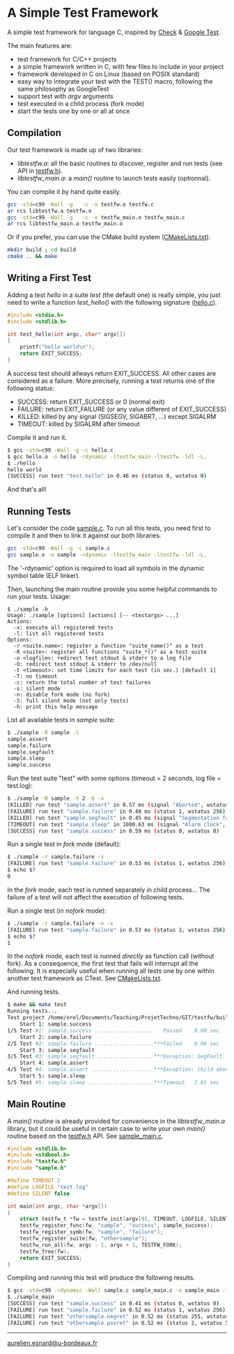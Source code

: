 # A Simple Test Framework

A simple test framework for language C, inspired by [Check](https://libcheck.github.io/check/) & [Google Test](https://github.com/google/googletest).

The main features are:

* test framework for C/C++ projects
* a simple framework written in C, with few files to include in your project
* framework developed in C on Linux (based on POSIX standard)
* easy way to integrate your test with the TEST() macro, following the same philosophy as GoogleTest
* support test with *argv* arguments
* test executed in a child process (fork mode)
* start the tests one by one or all at once

## Compilation

Our test framework is made up of two libraries:

* *libtestfw.a*: all the basic routines to discover, register and run tests (see API in [testfw.h](testfw.h)).
* *libtestfw_main.a*: a *main()* routine to launch tests easily (optionnal).

You can compile it by hand quite easily.

```bash
gcc -std=c99 -Wall -g   -c -o testfw.o testfw.c
ar rcs libtestfw.a testfw.o
gcc -std=c99 -Wall -g   -c -o testfw_main.o testfw_main.c
ar rcs libtestfw_main.a testfw_main.o
```

Or if you prefer, you can use the CMake build system ([CMakeLists.txt](CMakeLists.txt)).

```bash
mkdir build ; cd build
cmake .. && make
```

## Writing a First Test

Adding a test *hello* in a suite *test* (the default one) is really simple, you just need to write a function *test_hello()*
with the following signature ([hello.c](hello.c)).

```c
#include <stdio.h>
#include <stdlib.h>

int test_hello(int argc, char* argv[])
{
    printf("hello world\n");
    return EXIT_SUCCESS;
}
```

A success test should allways return EXIT_SUCCESS. All other cases are considered as a failure. More precisely, running a test returns one of the following status:

* SUCCESS: return EXIT_SUCCESS or 0 (normal exit)
* FAILURE: return EXIT_FAILURE (or any value different of EXIT_SUCCESS)
* KILLED: killed by any signal (SIGSEGV, SIGABRT, ...) except SIGALRM
* TIMEOUT: killed by SIGALRM after timeout

Compile it and run it.

```bash
$ gcc -std=c99 -Wall -g -c hello.c
$ gcc hello.o -o hello -rdynamic -ltestfw_main -ltestfw -ldl -L.
$ ./hello
hello world
[SUCCESS] run test "test.hello" in 0.46 ms (status 0, wstatus 0)
```

And that's all!

## Running Tests

Let's consider the code [sample.c](sample.c). To run all this tests, you need first to compile it and then to link it against our both libraries.

```bash
gcc -std=c99 -Wall -g -c sample.c
gcc sample.o -o sample -rdynamic -ltestfw_main -ltestfw -ldl -L.
```

The '-rdynamic' option is required to load all symbols in the dynamic symbol table (ELF linker).

Then, launching the main routine provide you some helpful commands to run your tests. Usage:

```text
$ ./sample -h
Usage: ./sample [options] [actions] [-- <testargs> ...]
Actions:
  -x: execute all registered tests
  -l: list all registered tests
Options:
  -r <suite.name>: register a function "suite_name()" as a test
  -R <suite>: register all functions "suite_*()" as a test suite
  -o <logfile>: redirect test stdout & stderr to a log file
  -O: redirect test stdout & stderr to /dev/null
  -t <timeout>: set time limits for each test (in sec.) [default 1]
  -T: no timeout
  -c: return the total number of test failures
  -s: silent mode
  -n: disable fork mode (no fork)
  -S: full silent mode (not only tests)
  -h: print this help message
```

List all available tests in *sample* suite:

```bash
$ ./sample -R sample -l
sample.assert
sample.failure
sample.segfault
sample.sleep
sample.success
```

Run the test suite "test" with some options (timeout = 2 seconds, log file = test.log):

```bash
$ ./sample -R sample -t 2 -O -x
[KILLED] run test "sample.assert" in 0.57 ms (signal "Aborted", wstatus 6)
[FAILURE] run test "sample.failure" in 0.48 ms (status 1, wstatus 256)
[KILLED] run test "sample.segfault" in 0.45 ms (signal "Segmentation fault", wstatus 11)
[TIMEOUT] run test "sample.sleep" in 1000.63 ms (signal "Alarm clock", wstatus 14)
[SUCCESS] run test "sample.success" in 0.59 ms (status 0, wstatus 0)
```

Run a single test in *fork* mode (default):

```bash
$ ./sample -r sample.failure -x
[FAILURE] run test "sample.failure" in 0.53 ms (status 1, wstatus 256)
$ echo $?
0
```

In the *fork* mode, each test is runned separately in child process... The failure of a test will not affect the execution of following tests.

Run a single test (in *nofork* mode):

```bash
$ ./sample -r sample.failure -n -x
[FAILURE] run test "sample.failure" in 0.53 ms (status 1, wstatus 256)
$ echo $?
1
```

In the *nofork* mode, each test is runned *directly* as function call (without fork). As a consequence, the first test that fails will interrupt all the following.  It is especially useful when running all tests one by one within another test framework as CTest. See [CMakeLists.txt](CMakeLists.txt).

And running tests.

```bash
$ make && make test
Running tests...
Test project /home/orel/Documents/Teaching/ProjetTechno/GIT/testfw/build
    Start 1: sample.success
1/5 Test #1: sample.success ...................   Passed    0.00 sec
    Start 2: sample.failure
2/5 Test #2: sample.failure ...................***Failed    0.00 sec
    Start 3: sample.segfault
3/5 Test #3: sample.segfault ..................***Exception: SegFault  0.00 sec
    Start 4: sample.assert
4/5 Test #4: sample.assert ....................***Exception: Child aborted  0.00 sec
    Start 5: sample.sleep
5/5 Test #5: sample.sleep .....................***Timeout   2.01 sec
```

## Main Routine

A *main()* routine is already provided for convenience in the *libtestfw_main.a* library, but it could be useful in certain case to write your own *main()* routine based on the [testfw.h](testfw.h) API. See [sample_main.c](sample_main.c).

```c
#include <stdlib.h>
#include <stdbool.h>
#include "testfw.h"
#include "sample.h"

#define TIMEOUT 2
#define LOGFILE "test.log"
#define SILENT false

int main(int argc, char *argv[])
{
    struct testfw_t *fw = testfw_init(argv[0], TIMEOUT, LOGFILE, SILENT);
    testfw_register_func(fw, "sample", "success", sample_success);
    testfw_register_symb(fw, "sample", "failure");
    testfw_register_suite(fw, "othersample");
    testfw_run_all(fw, argc - 1, argv + 1, TESTFW_FORK);
    testfw_free(fw);
    return EXIT_SUCCESS;
}
```

Compiling and running this test will produce the following results.

```bash
$ gcc -std=c99 -rdynamic -Wall sample.c sample_main.c -o sample_main -ltestfw -ldl -L.
$ ./sample_main
[SUCCESS] run test "sample.success" in 0.41 ms (status 0, wstatus 0)
[FAILURE] run test "sample.failure" in 0.52 ms (status 1, wstatus 256)
[FAILURE] run test "othersample.negret" in 0.52 ms (status 255, wstatus 65280)
[FAILURE] run test "othersample.posret" in 0.52 ms (status 2, wstatus 512)
```

---

aurelien.esnard@u-bordeaux.fr